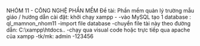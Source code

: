 NHÓM 11 - CÔNG NGHỆ PHẦN MỀM 
Đề tài: Phần mềm quản lý trường mẫu giáo
/ hướng dẫn cài đặt:
khởi chạy xampp - 
-vào MySQL tạo 1 database : ql_mamnon_nhom11
-import file database 
-chuyển file tài này theo đường dẫn: C:\xampp\htdocs\..
-chạy qua visual code hoặc trực tiếp qua apache của xampp 
-tk/mk: admin -123456
